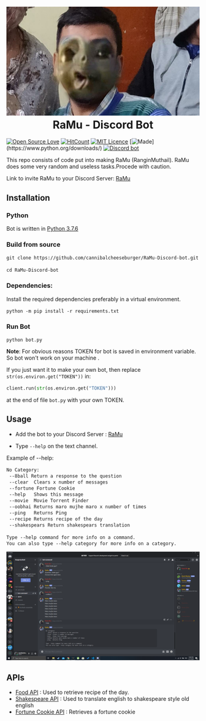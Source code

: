 <h1 align=center>
    <br/>
    <img src=".\img\IMG-20200219-WA0033.jpg">
    <br/>
    RaMu - Discord Bot
</h1>

[![Open Source Love](https://badges.frapsoft.com/os/v1/open-source.svg?v=103)](https://github.com/ellerbrock/open-source-badges/)
[![HitCount](http://hits.dwyl.com/cannibalcheeseburger/Ramu-Discord-bot.svg)](http://hits.dwyl.com/cannibalcheeseburger/Ramu-Discord-bot)
[![MIT Licence](https://badges.frapsoft.com/os/mit/mit.svg?v=103)](https://opensource.org/licenses/mit-license.php)
[![Made](https://img.shields.io/badge/Made%20With-Python%203.7-green.svg?style=for-the-badge")](https://www.python.org/downloads/)
[![Discord bot](https://img.shields.io/badge/discord-bot-blue.svg)](https://discord.com/api/oauth2/authorize?client_id=715204457754787952&permissions=8&scope=bot)


This repo consists of code put into making RaMu (RanginMuthail). RaMu does some very random and useless tasks.Procede with caution.

Link to invite RaMu to your Discord Server: [RaMu](https://discord.com/api/oauth2/authorize?client_id=715204457754787952&permissions=8&scope=bot)

## Installation

### Python
Bot is written in [Python 3.7.6](https://www.python.org/downloads/)
 
### Build from source

```
git clone https://github.com/cannibalcheeseburger/RaMu-Discord-bot.git

cd RaMu-Discord-bot
```

### Dependencies:

Install the required dependencies preferably in a virtual environment.

```
python -m pip install -r requirements.txt
```

### Run Bot

```
python bot.py
```

__Note__: For obvious reasons TOKEN for bot is saved in environment variable. So bot won't work on your machine . 

If you just want it to make your own bot, then replace `str(os.environ.get("TOKEN"))` in:
```python
client.run(str(os.environ.get("TOKEN")))
```
at the end of file `bot.py` with your own TOKEN.


## Usage 

 - Add the bot to your Discord Server : [RaMu](https://discord.com/api/oauth2/authorize?client_id=715204457754787952&permissions=8&scope=bot)
 
 - Type  `--help` on the text channel.

Example of --help:
 ```
 ​No Category:
  --8ball Return a response to the question
  --clear  Clears x number of messages
  --fortune Fortune Cookie
  --help   Shows this message
  --movie  Movie Torrent Finder
  --oobhai Returns maro mujhe maro x number of times
  --ping   Returns Ping
  --recipe Returns recipe of the day
  --shakespears Return shakespears translation

Type --help command for more info on a command.
You can also type --help category for more info on a category.
 ```

 ![Screenshot](./img/screen.png)


 ## APIs

  - [Food API](https://rapidapi.com/spoonacular/api/recipe-food-nutrition) : Used to retrieve recipe of the day.
  - [Shakespeare API](https://rapidapi.com/orthosie/api/shakespeare-translator) : Used to translate english to shakespeare style old english
  - [Fortune Cookie API](http://yerkee.com/api) : Retrieves a fortune cookie 